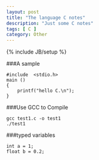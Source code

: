 ```yaml
---
layout: post
title: "The language C notes"
description: "Just some C notes"
tags: [ C ]
category: Other
---
```

{% include JB/setup %}

###A sample

    #include  <stdio.h>
    main ()
    {
        printf("hello C.\n");
    }

###Use GCC to Compile
    
    gcc test1.c -o test1
    ./test1


###typed variables
    
    int a = 1;
    float b = 0.2;
